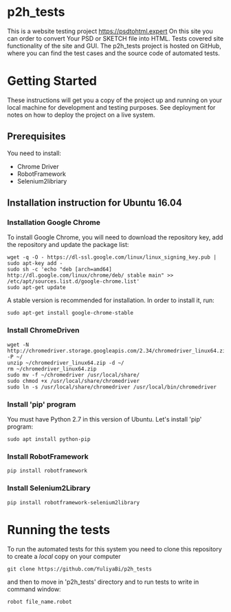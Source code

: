 # p2h_tests
  This is a website testing project https://psdtohtml.expert
On this site you can order to convert Your PSD or SKETCH  file into HTML.
Tests covered site functionality of the site and GUI.
 The p2h_tests project is hosted on GitHub, where you can find the test cases and the source code of automated tests. 
# Getting Started
These instructions will get you a copy of the project up and running on your local machine for development and testing purposes. See deployment for notes on how to deploy the project on a live system.
## Prerequisites
 You need to install:
  * Chrome Driver
  * RobotFramework
  * Selenium2libriary
## Installation instruction for Ubuntu 16.04
### Installation Google Chrome
  To install Google Chrome, you will need to download the repository key, add the repository and update the package list:
 ```
wget -q -O - https://dl-ssl.google.com/linux/linux_signing_key.pub | sudo apt-key add -
sudo sh -c 'echo "deb [arch=amd64] http://dl.google.com/linux/chrome/deb/ stable main" >> /etc/apt/sources.list.d/google-chrome.list'
sudo apt-get update
 ```
A stable version is recommended for installation. In order to install it, run:
```
sudo apt-get install google-chrome-stable

```
### Install ChromeDriven
```
wget -N http://chromedriver.storage.googleapis.com/2.34/chromedriver_linux64.zip -P ~/
unzip ~/chromedriver_linux64.zip -d ~/
rm ~/chromedriver_linux64.zip
sudo mv -f ~/chromedriver /usr/local/share/
sudo chmod +x /usr/local/share/chromedriver
sudo ln -s /usr/local/share/chromedriver /usr/local/bin/chromedriver
```
### Install 'pip' program
   You must have Python 2.7 in this version of Ubuntu. Let's install 'pip' program:

```
sudo apt install python-pip

```
### Install RobotFramework

```
pip install robotframework

```
### Install Selenium2Library

```
pip install robotframework-selenium2library

```
   
   
# Running the tests
To run the automated tests for this system you need to clone this repository to create a *local* copy on your computer 
 ```
git clone https://github.com/YuliyaBi/p2h_tests

 ```
and then to move in 'p2h_tests' directory and to run tests to write in command window:
 ```
robot file_name.robot
 ```
 




